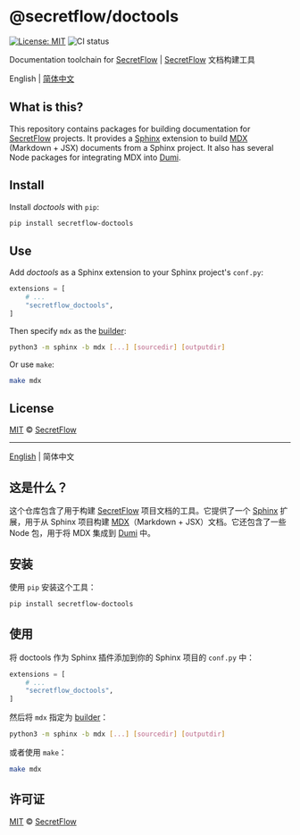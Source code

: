 # @secretflow/doctools

[![License: MIT](https://img.shields.io/badge/License-MIT-blue)][MIT] ![CI status](https://github.com/secretflow/doctools/actions/workflows/ci.yml/badge.svg)

Documentation toolchain for [SecretFlow] | [SecretFlow] 文档构建工具

<span id="en-US"></span>

English | [简体中文](#zh-Hans)

## What is this?

This repository contains packages for building documentation for [SecretFlow] projects. It provides a [Sphinx] extension to build [MDX] (Markdown + JSX) documents from a Sphinx project. It also has several Node packages for integrating MDX into [Dumi].

## Install

Install _doctools_ with `pip`:

```bash
pip install secretflow-doctools
```

## Use

Add _doctools_ as a Sphinx extension to your Sphinx project's `conf.py`:

```python
extensions = [
    # ...
    "secretflow_doctools",
]
```

Then specify `mdx` as the [builder][sphinx-build-builder]:

```bash
python3 -m sphinx -b mdx [...] [sourcedir] [outputdir]
```

Or use `make`:

```bash
make mdx
```

## License

[MIT] © [SecretFlow]

---

<span id="zh-Hans"></span>

[English](#en-US) | 简体中文

## 这是什么？

这个仓库包含了用于构建 [SecretFlow] 项目文档的工具。它提供了一个 [Sphinx] 扩展，用于从 Sphinx 项目构建 [MDX]（Markdown + JSX）文档。它还包含了一些 Node 包，用于将 MDX 集成到 [Dumi] 中。

## 安装

使用 `pip` 安装这个工具：

```bash
pip install secretflow-doctools
```

## 使用

将 doctools 作为 Sphinx 插件添加到你的 Sphinx 项目的 `conf.py` 中：

```python
extensions = [
    # ...
    "secretflow_doctools",
]
```

然后将 `mdx` 指定为 [builder][sphinx-build-builder]：

```bash
python3 -m sphinx -b mdx [...] [sourcedir] [outputdir]
```

或者使用 `make`：

```bash
make mdx
```

## 许可证

[MIT] © [SecretFlow]

[SecretFlow]: https://www.secretflow.org.cn/
[Sphinx]: https://www.sphinx-doc.org/
[MDX]: https://mdxjs.com/
[Dumi]: https://d.umijs.org/
[sphinx-build-builder]: https://www.sphinx-doc.org/en/master/man/sphinx-build.html#cmdoption-sphinx-build-b
[MIT]: ./LICENSE
